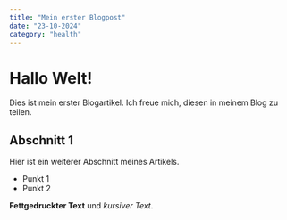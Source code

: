 ```yaml
---
title: "Mein erster Blogpost"
date: "23-10-2024"
category: "health"
---
```


# Hallo Welt!

Dies ist mein erster Blogartikel. Ich freue mich, diesen in meinem Blog zu teilen.

## Abschnitt 1

Hier ist ein weiterer Abschnitt meines Artikels.

- Punkt 1
- Punkt 2

**Fettgedruckter Text** und _kursiver Text_.
